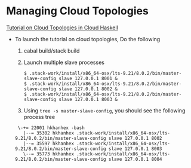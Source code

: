 # Managing Cloud Topologies

[Tutorial on Cloud Topologies in Cloud Haskell](http://haskell-distributed.github.io/tutorials/2ch.html)

- To launch the tutorial on cloud topologies, Do the following

  1. cabal build/stack build
  2. Launch multiple slave processes
  
	  ```
	  $ .stack-work/install/x86_64-osx/lts-9.21/8.0.2/bin/master-slave-config slave 127.0.0.1 8001 &
	  $ .stack-work/install/x86_64-osx/lts-9.21/8.0.2/bin/master-slave-config slave 127.0.0.1 8002 &
	  $ .stack-work/install/x86_64-osx/lts-9.21/8.0.2/bin/master-slave-config slave 127.0.0.1 8003 &
	  ```
	  
  3. Using `tree -s master-slave-config`, you should see the following process tree
  ```
   \-+= 22001 hkhanhex -bash
     |--= 35302 hkhanhex .stack-work/install/x86_64-osx/lts-9.21/8.0.2/bin/master-slave-config slave 127.0.0.1 8002
     |--= 35597 hkhanhex .stack-work/install/x86_64-osx/lts-9.21/8.0.2/bin/master-slave-config slave 127.0.0.1 8003
     \--= 35773 hkhanhex .stack-work/install/x86_64-osx/lts-9.21/8.0.2/bin/master-slave-config slave 127.0.0.1 8004

  ```
  
  
